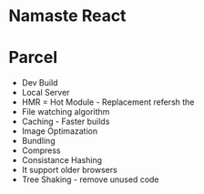  # Namaste React

 # Parcel  
 - Dev Build
 - Local Server
 - HMR = Hot Module  - Replacement refersh the 
- File watching algorithm
- Caching - Faster builds
- Image Optimazation
- Bundling
- Compress
- Consistance Hashing
- It support older browsers
- Tree Shaking - remove unused code
